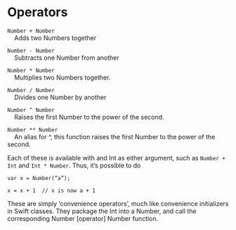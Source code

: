 # Operators

`Number + Number`<br>
&nbsp;&nbsp;&nbsp;&nbsp;Adds two Numbers together

`Number - Number`<br>
&nbsp;&nbsp;&nbsp;&nbsp;Subtracts one Number from another

`Number * Number`<br>
&nbsp;&nbsp;&nbsp;&nbsp;Multiplies two Numbers together.

`Number / Number`<br>
&nbsp;&nbsp;&nbsp;&nbsp;Divides one Number by another

`Number ^ Number`<br>
&nbsp;&nbsp;&nbsp;&nbsp;Raises the first Number to the power of the second.

`Number ** Number`<br>
&nbsp;&nbsp;&nbsp;&nbsp;An alias for ^, this function raises the first Number to the power of the second.

Each of these is available with and Int as either argument, such as `Number + Int` and `Int * Number`.  Thus, it’s possible to do 
```
var x = Number(“a”);

x = x + 1  // x is now a + 1
```
These are simply ‘convenience operators’, much like convenience initializers in Swift classes.  They package the Int into a Number, and call the corresponding Number [operator] Number function.
